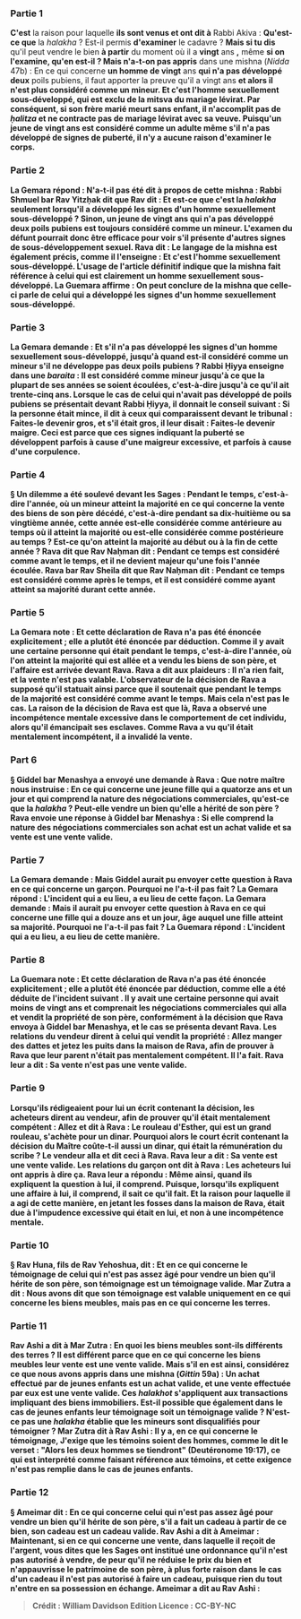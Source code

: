
### Partie 1
<b>C'est</b> la raison pour laquelle <b>ils sont venus et ont dit à</b> Rabbi Akiva : <b>Qu'est-ce que</b> la <i>halakha</i> ? Est-il permis <b>d'examiner</b> le cadavre ? <b>Mais si tu dis</b> qu'il peut vendre le bien <b>à partir</b> du moment où il a <b>vingt</b> ans <b>,</b> même <b>si on l'examine, qu'en est-il ? Mais n'a-t-on pas appris</b> dans une mishna (<i>Nidda</i> 47b) : En ce qui concerne <b>un homme de vingt</b> ans</b> <b>qui n'a pas développé deux</b> poils pubiens, il faut apporter la preuve qu'il a vingt</b> ans <b>et alors il n'est plus considéré comme un mineur. <b>Et c'est l'homme sexuellement sous-développé,</b> qui est exclu de la mitsva du mariage lévirat. Par conséquent, si son frère marié meurt sans enfant, <b>il n'accomplit pas de <i>ḥalitza</i> et ne contracte pas de mariage lévirat</b> avec sa veuve. Puisqu'un jeune de vingt ans est considéré comme un adulte même s'il n'a pas développé de signes de puberté, il n'y a aucune raison d'examiner le corps.

### Partie 2
La Gemara répond : <b>N'a-t-il pas été dit à propos de cette</b> mishna : <b>Rabbi Shmuel bar Rav Yitzḥak dit</b> que <b>Rav dit : Et</b> est-ce <b>que c'est</b> la <i>halakha</i> seulement <b>lorsqu'il a développé les signes d'un homme sexuellement sous-développé ?</b> Sinon, un jeune de vingt ans qui n'a pas développé deux poils pubiens est toujours considéré comme un mineur. L'examen du défunt pourrait donc être efficace pour voir s'il présente d'autres signes de sous-développement sexuel. <b>Rava dit :</b> Le langage de la mishna <b>est également précis, comme il l'enseigne : Et c'est l'homme sexuellement sous-développé.</b> L'usage de l'article définitif indique que la mishna fait référence à celui qui est clairement un homme sexuellement sous-développé. La Guemara affirme : On peut <b>conclure de</b> la mishna que celle-ci parle de celui qui a développé les signes d'un homme sexuellement sous-développé.

### Partie 3
La Gemara demande : <b>Et s'il n'a pas développé les signes d'un homme sexuellement sous-développé, jusqu'à quand</b> est-il considéré comme un mineur s'il ne développe pas deux poils pubiens ? <b>Rabbi Ḥiyya enseigne</b> dans une <i>baraita</i> : Il est considéré comme mineur <b>jusqu'à ce que la plupart de ses années</b> se soient écoulées, c'est-à-dire jusqu'à ce qu'il ait trente-cinq ans. <b>Lorsque</b> le cas de celui qui n'avait pas développé de poils pubiens <b>se présentait devant Rabbi Ḥiyya,</b> il donnait le conseil suivant : <b>Si</b> la personne était <b>mince, il</b> <b>dit à</b> ceux qui comparaissent devant le tribunal : Faites-le <b>devenir gros, et s'il était gros, il</b> <b>leur disait :</b> Faites-le <b>devenir maigre.</b> Ceci est <b>parce que ces signes</b> indiquant la puberté <b>se développent parfois à cause</b> d'une <b>maigreur excessive,</b> et <b>parfois à cause d'une corpulence.</b>

### Partie 4
§ <b>Un dilemme a été soulevé devant</b> les Sages : <b>Pendant</b> le <b>temps,</b> c'est-à-dire l'année, où un mineur atteint la majorité en ce qui concerne la vente des biens de son père décédé, c'est-à-dire pendant sa dix-huitième ou sa vingtième année, cette année est-elle considérée <b>comme antérieure</b> au <b>temps</b> où il atteint la majorité <b>ou</b> est-elle considérée <b>comme postérieure</b> au <b>temps ?</b> Est-ce qu'on atteint la majorité au début ou à la fin de cette année ? <b>Rava dit</b> que <b>Rav Naḥman dit : Pendant</b> ce <b>temps</b> est considéré <b>comme avant</b> le <b>temps,</b> et il ne devient majeur qu'une fois l'année écoulée. <b>Rava bar Rav Sheila</b> dit que <b>Rav Naḥman dit : Pendant</b> ce <b>temps</b> est considéré <b>comme après</b> le <b>temps,</b> et il est considéré comme ayant atteint sa majorité durant cette année.

### Partie 5
La Gemara note : <b>Et cette</b> déclaration <b>de Rava n'a pas été énoncée explicitement ; elle a plutôt été énoncée par déduction. Comme</b> il y avait <b>une certaine</b> personne qui était <b>pendant</b> le <b>temps,</b> c'est-à-dire l'année, où l'on atteint la majorité <b>qui est allée</b> et a <b>vendu</b> les <b>biens de son père, et</b> l'affaire <b>est arrivée devant Rava.</b> Rava <b>a dit aux</b> plaideurs : <b>Il n'a rien fait,</b> et la vente n'est pas valable. <b>L'observateur</b> de la décision de Rava <b>a supposé</b> qu'il statuait ainsi <b>parce que</b> il soutenait <b>que pendant</b> le <b>temps</b> de la majorité est considéré <b>comme avant</b> le <b>temps. Mais</b> cela <b>n'est pas le cas.</b> La raison de la décision de Rava est que <b>là,</b> Rava a <b>observé une incompétence mentale excessive dans</b> le comportement de cet individu, <b>alors qu'il émancipait ses esclaves.</b> Comme Rava a vu qu'il était mentalement incompétent, il a invalidé la vente.

### Part 6
§ <b>Giddel bar Menashya a envoyé</b> une demande <b>à Rava : Que notre maître nous instruise :</b> En ce qui concerne <b>une jeune fille</b> qui a <b>quatorze ans et un jour</b> et qui <b>comprend la nature des négociations commerciales</b>, <b>qu'est-ce que</b> la <i>halakha</i> ? Peut-elle vendre un bien qu'elle a hérité de son père ? Rava <b>envoie</b> une réponse <b>à</b> Giddel bar Menashya : <b>Si elle comprend la nature des négociations commerciales</b> <b>son achat est</b> un <b>achat valide et sa vente est</b> une <b>vente valide.</b>

### Partie 7
La Gemara demande : <b>Mais</b> Giddel <b>aurait pu envoyer</b> cette question <b>à</b> Rava en ce qui concerne <b>un garçon.</b> Pourquoi ne l'a-t-il pas fait ? La Gemara répond : <b>L'incident qui a eu lieu, a eu lieu de cette façon.</b> La Gemara demande : <b>Mais il aurait pu envoyer</b> cette question <b>à</b> Rava en ce qui concerne <b>une fille</b> qui a <b>douze ans et un jour,</b> âge auquel une fille atteint sa majorité. Pourquoi ne l'a-t-il pas fait ? La Guemara répond : <b>L'incident qui a eu lieu, a eu lieu de cette manière.</b>

### Partie 8
La Guemara note : <b>Et cette</b> déclaration <b>de Rava n'a pas été énoncée explicitement ; elle a plutôt été énoncée par déduction, comme</b> elle a été déduite de l'incident suivant . Il y avait <b>une certaine</b> personne qui avait <b>moins de vingt</b> ans <b>et comprenait les négociations commerciales <b>qui alla</b> et <b>vendit la propriété de son père, conformément</b> à la décision que Rava envoya à <b>Giddel bar Menashya,</b> et le cas <b>se présenta devant Rava.</b> Les <b>relations du vendeur dirent à</b> celui qui vendit la propriété : <b>Allez manger des dattes et jetez</b> les <b>puits dans la maison de Rava,</b> afin de prouver à Rava que leur parent n'était pas mentalement compétent. <b>Il l'a fait.</b> Rava leur a <b>dit : Sa vente</b> n'est <b>pas</b> une <b>vente valide.</b>

### Partie 9
<b>Lorsqu'ils rédigeaient pour lui un écrit</b> contenant la décision, <b>les acheteurs dirent au</b> vendeur, afin de prouver qu'il était mentalement compétent : <b>Allez</b> et <b>dit à Rava : Le rouleau d'Esther,</b> qui est un grand rouleau, s'achète <b>pour un dinar.</b> Pourquoi alors <b>le</b> court <b>écrit</b> contenant la décision du <b>Maître</b> coûte-t-il aussi <b>un dinar,</b> qui était la rémunération du scribe ? Le vendeur <b>alla</b> et <b>dit</b> ceci <b>à</b> Rava. Rava leur a <b>dit : Sa vente</b> est une <b>vente valide. Les <b>relations du garçon</b> ont dit à</b> Rava : <b>Les acheteurs lui ont appris</b> à dire ça. Rava <b>leur a répondu :</b> Même ainsi, quand <b>ils expliquent</b> la question <b>à lui, il comprend. Puisque, lorsqu'ils expliquent</b> une affaire <b>à lui, il comprend, il sait</b> ce qu'il fait. <b>Et</b> la raison pour laquelle <b>il a agi</b> de <b>cette</b> manière, en jetant les fosses dans la maison de Rava, était due à <b>l'impudence excessive qui était en lui,</b> et non à une incompétence mentale.

### Partie 10
§ <b>Rav Huna, fils de Rav Yehoshua, dit : Et en ce qui concerne</b> le <b>témoignage</b> de celui qui n'est pas assez âgé pour vendre un bien qu'il hérite de son père, <b>son témoignage</b> est un <b>témoignage valide. Mar Zutra a dit : Nous avons dit</b> que son témoignage est valable <b>uniquement en ce qui concerne les biens meubles, mais pas en ce qui concerne les terres.</b>

### Partie 11
<b>Rav Ashi a dit à Mar Zutra :</b> En <b>quoi</b> les biens meubles sont-ils différents</b> des terres ? Il est différent <b>parce que</b> en ce qui concerne les biens meubles <b>leur vente est</b> une <b>vente valide. Mais s'il en est ainsi,</b> considérez <b>ce que nous avons appris</b> dans une mishna (<i>Gittin</i> 59a) : <b>Un achat</b> effectué <b>par de jeunes enfants</b> est un <b>achat valide, et une vente</b> effectuée par eux est une <b>vente valide.</b> Ces <i>halakhot</i> s'appliquent <b>aux</b> transactions impliquant des <b>biens immobiliers. </b> Est-il possible <b>que également</b> dans le cas de jeunes enfants <b>leur témoignage</b> soit un <b>témoignage valide ?</b> N'est-ce pas une <i>halakha</i> établie que les mineurs sont disqualifiés pour témoigner ? Mar Zutra <b>dit à</b> Rav Ashi : <b>Il y a,</b> en ce qui concerne le témoignage, <b>J'exige</b> que les témoins soient des hommes, comme le dit le verset : <b>"Alors les deux hommes se tiendront"</b> (Deutéronome 19:17), ce qui est interprété comme faisant référence aux témoins, <b>et</b> cette exigence n'est <b>pas</b> remplie dans le cas de jeunes enfants.

### Partie 12
§ <b>Ameimar dit :</b> En ce qui concerne celui qui n'est pas assez âgé pour vendre un bien qu'il hérite de son père, s'il a fait un cadeau à partir de ce bien, <b>son cadeau</b> est un <b>cadeau valide. Rav Ashi a dit à Ameimar : Maintenant, si</b> en ce qui concerne <b>une vente,</b> dans laquelle il reçoit de l'argent, vous dites</b> que les Sages ont institué une ordonnance <b>qu'il n'est <b>pas</b> autorisé à vendre, <b>de peur qu'il ne réduise</b> le prix du bien et n'appauvrisse le patrimoine de son père, <b>à plus forte raison</b> dans le cas d'un <b>cadeau</b> il n'est pas autorisé à faire un cadeau, <b>puisque rien du tout n'entre en sa</b> possession en échange. Ameimar <b>a dit au</b> Rav Ashi :

>Crédit : William Davidson Edition
>Licence : CC-BY-NC